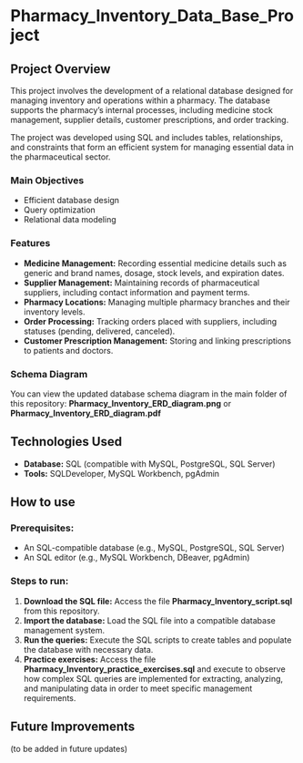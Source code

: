 # Pharmacy_Inventory_Data_Base_Project

## Project Overview

This project involves the development of a relational database designed for managing inventory and operations within a pharmacy. The database supports the pharmacy’s internal processes, including medicine stock management, supplier details, customer prescriptions, and order tracking.

The project was developed using SQL and includes tables, relationships, and constraints that form an efficient system for managing essential data in the pharmaceutical sector.

### Main Objectives

- Efficient database design
- Query optimization
- Relational data modeling

### Features

- **Medicine Management:** Recording essential medicine details such as generic and brand names, dosage, stock levels, and expiration dates.
- **Supplier Management:** Maintaining records of pharmaceutical suppliers, including contact information and payment terms.
- **Pharmacy Locations:** Managing multiple pharmacy branches and their inventory levels.
- **Order Processing:** Tracking orders placed with suppliers, including statuses (pending, delivered, canceled).
- **Customer Prescription Management:** Storing and linking prescriptions to patients and doctors.

### Schema Diagram

You can view the updated database schema diagram in the main folder of this repository: **Pharmacy_Inventory_ERD_diagram.png** or **Pharmacy_Inventory_ERD_diagram.pdf**

## Technologies Used

- **Database:** SQL (compatible with MySQL, PostgreSQL, SQL Server)
- **Tools:** SQLDeveloper, MySQL Workbench, pgAdmin

## How to use

### Prerequisites:

- An SQL-compatible database (e.g., MySQL, PostgreSQL, SQL Server)
- An SQL editor (e.g., MySQL Workbench, DBeaver, pgAdmin)

### Steps to run:

1. **Download the SQL file:** Access the file **Pharmacy_Inventory_script.sql** from this repository.
2. **Import the database:** Load the SQL file into a compatible database management system.
3. **Run the queries:** Execute the SQL scripts to create tables and populate the database with necessary data.
4. **Practice exercises:** Access the file **Pharmacy_Inventory_practice_exercises.sql** and execute to observe how complex SQL queries are implemented for extracting, analyzing, and manipulating data in order to meet specific management requirements.

## Future Improvements

(to be added in future updates)

